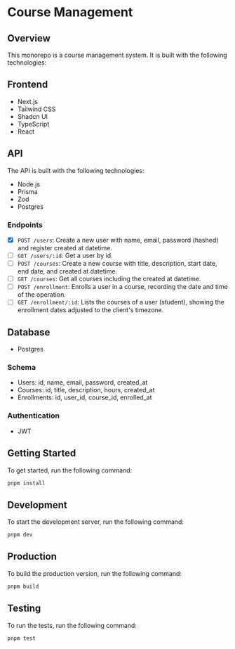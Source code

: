 # Course Management

## Overview

This monorepo is a course management system. It is built with the following technologies:

## Frontend

- Next.js
- Tailwind CSS
- Shadcn UI
- TypeScript
- React

## API

The API is built with the following technologies:

- Node.js
- Prisma
- Zod
- Postgres

### Endpoints

- [x] `POST /users`: Create a new user with name, email, password (hashed) and register created at datetime.
- [ ] `GET /users/:id`: Get a user by id.
- [ ] `POST /courses`: Create a new course with title, description, start date, end date, and created at datetime.
- [ ] `GET /courses`: Get all courses including the created at datetime.
- [ ] `POST /enrollment`: Enrolls a user in a course, recording the date and time of the operation.
- [ ] `GET /enrollment/:id`: Lists the courses of a user (student), showing the enrollment dates adjusted to the client's timezone.

## Database

- Postgres

### Schema

- Users: id, name, email, password, created_at
- Courses: id, title, description, hours, created_at
- Enrollments: id, user_id, course_id, enrolled_at

### Authentication

- JWT

## Getting Started

To get started, run the following command:

```bash
pnpm install
```

## Development

To start the development server, run the following command:

```bash
pnpm dev
```

## Production

To build the production version, run the following command:

```bash
pnpm build
```

## Testing

To run the tests, run the following command:

```bash
pnpm test
```
